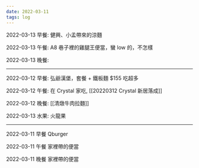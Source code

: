 ```yaml
---
date: 2022-03-11
tags: log
---
```




2022-03-13 早餐: 健興、小孟帶來的涼麵

2022-03-13 午餐: A8 巷子裡的雞腿王便當，蠻 low 的，不怎樣

2022-03-13 晚餐: 

---

2022-03-12 早餐: 弘爺漢堡，套餐 + 鐵板麵 $155 吃超多

2022-03-12 午餐: 在 Crystal 家吃, [[20220312 Crystal 新居落成]]

2022-03-12 晚餐: [[清燉牛肉拉麵]]

2022-03-13 水果: 火龍果

---

2022-03-11 早餐 Qburger

2022-03-11 午餐 家裡帶的便當

2022-03-11 晚餐 家裡帶的便當


